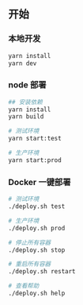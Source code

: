 ## 开始

### 本地开发
```bash
yarn install
yarn dev
```

### node 部署
```bash
## 安装依赖
yarn install
yarn build

# 测试环境
yarn start:test

# 生产环境
yarn start:prod
```

### Docker 一键部署
```bash
# 测试环境
./deploy.sh test

# 生产环境
./deploy.sh prod

# 停止所有容器
./deploy.sh stop

# 重启所有容器
./deploy.sh restart

# 查看帮助
./deploy.sh help
```